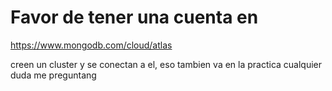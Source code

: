 # Favor de tener una cuenta en 
https://www.mongodb.com/cloud/atlas

creen un cluster y se conectan a el, eso tambien va en la practica cualquier duda me preguntang
